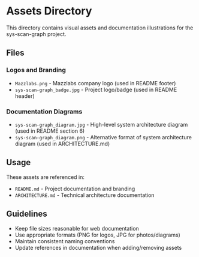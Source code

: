 # Assets Directory

This directory contains visual assets and documentation illustrations for the sys-scan-graph project.

## Files

### Logos and Branding

- `Mazzlabs.png` - Mazzlabs company logo (used in README footer)
- `sys-scan-graph_badge.jpg` - Project logo/badge (used in README header)

### Documentation Diagrams

- `sys-scan-graph_diagram.jpg` - High-level system architecture diagram (used in README section 6)
- `sys-scan-graph_diagram.png` - Alternative format of system architecture diagram (used in ARCHITECTURE.md)

## Usage

These assets are referenced in:

- `README.md` - Project documentation and branding
- `ARCHITECTURE.md` - Technical architecture documentation

## Guidelines

- Keep file sizes reasonable for web documentation
- Use appropriate formats (PNG for logos, JPG for photos/diagrams)
- Maintain consistent naming conventions
- Update references in documentation when adding/removing assets
